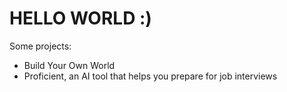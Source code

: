 # HELLO WORLD :)
Some projects:
- Build Your Own World
- Proficient, an AI tool that helps you prepare for job interviews

